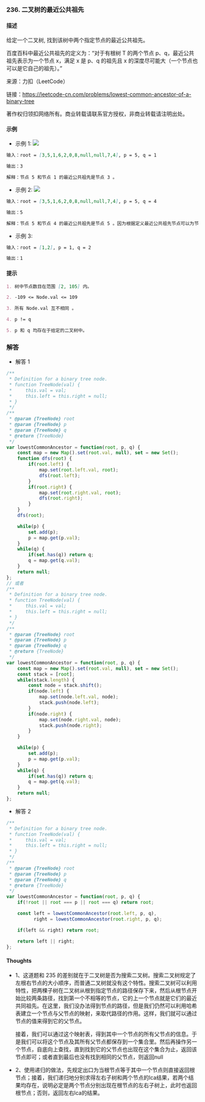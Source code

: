 ### 236. 二叉树的最近公共祖先

#### 描述

给定一个二叉树, 找到该树中两个指定节点的最近公共祖先。

百度百科中最近公共祖先的定义为：“对于有根树 T 的两个节点 p、q，最近公共祖先表示为一个节点 x，满足 x 是 p、q 的祖先且 x 的深度尽可能大（一个节点也可以是它自己的祖先）。”

来源：力扣（LeetCode）

链接：https://leetcode-cn.com/problems/lowest-common-ancestor-of-a-binary-tree

著作权归领扣网络所有。商业转载请联系官方授权，非商业转载请注明出处。

#### 示例

+ 示例 1:
![](https://assets.leetcode.com/uploads/2018/12/14/binarytree.png)
```md
输入：root = [3,5,1,6,2,0,8,null,null,7,4], p = 5, q = 1

输出：3

解释：节点 5 和节点 1 的最近公共祖先是节点 3 。
```
+ 示例 2:
![](https://assets.leetcode.com/uploads/2018/12/14/binarytree.png)
```md
输入：root = [3,5,1,6,2,0,8,null,null,7,4], p = 5, q = 4

输出：5

解释：节点 5 和节点 4 的最近公共祖先是节点 5 。因为根据定义最近公共祖先节点可以为节点本身。
```
+ 示例 3:
```md
输入：root = [1,2], p = 1, q = 2

输出：1
```


#### 提示
```md
1. 树中节点数目在范围 [2, 105] 内。

2. -109 <= Node.val <= 109

3. 所有 Node.val 互不相同 。

4. p != q

5. p 和 q 均存在于给定的二叉树中。
```

### 解答

+ 解答 1
```js
/**
 * Definition for a binary tree node.
 * function TreeNode(val) {
 *     this.val = val;
 *     this.left = this.right = null;
 * }
 */
/**
 * @param {TreeNode} root
 * @param {TreeNode} p
 * @param {TreeNode} q
 * @return {TreeNode}
 */
var lowestCommonAncestor = function(root, p, q) {
    const map = new Map().set(root.val, null), set = new Set();
    function dfs(root) {
        if(root.left) {
            map.set(root.left.val, root);
            dfs(root.left);
        }
        if(root.right) {
            map.set(root.right.val, root);
            dfs(root.right);
        }
    }
    dfs(root);

    while(p) {
        set.add(p);
        p = map.get(p.val);
    }
    while(q) {
        if(set.has(q)) return q;
        q = map.get(q.val);
    }
    return null;
};
// 或者
/**
 * Definition for a binary tree node.
 * function TreeNode(val) {
 *     this.val = val;
 *     this.left = this.right = null;
 * }
 */
/**
 * @param {TreeNode} root
 * @param {TreeNode} p
 * @param {TreeNode} q
 * @return {TreeNode}
 */
var lowestCommonAncestor = function(root, p, q) {
    const map = new Map().set(root.val, null), set = new Set();
    const stack = [root];
    while(stack.length) {
        const node = stack.shift();
        if(node.left) {
            map.set(node.left.val, node);
            stack.push(node.left);
        }
        if(node.right) {
            map.set(node.right.val, node);
            stack.push(node.right);
        }
    }

    while(p) {
        set.add(p);
        p = map.get(p.val);
    }
    while(q) {
        if(set.has(q)) return q;
        q = map.get(q.val);
    }
    return null;
};
```

+ 解答 2
```js
/**
 * Definition for a binary tree node.
 * function TreeNode(val) {
 *     this.val = val;
 *     this.left = this.right = null;
 * }
 */
/**
 * @param {TreeNode} root
 * @param {TreeNode} p
 * @param {TreeNode} q
 * @return {TreeNode}
 */
var lowestCommonAncestor = function(root, p, q) {
    if(!root || root === p || root === q) return root;

    const left = lowestCommonAncestor(root.left, p, q),
          right = lowestCommonAncestor(root.right, p, q);

    if(left && right) return root;

    return left || right;
};
```


#### Thoughts

+ 1、这道题和 235 的差别就在于二叉树是否为搜索二叉树。搜索二叉树规定了左根右节点的大小顺序，而普通二叉树就没有这个特性。搜索二叉树可以利用特性，把两棵子树在二叉树从根到指定节点的路径保存下来，然后从根节点开始比较两条路径，找到第一个不相等的节点，它的上一个节点就是它们的最近共同祖先。在这里，我们没办法得到节点的路径，但是我们仍然可以利用哈希表建立一个节点与父节点的映射，来取代路径的作用。这样，我们就可以通过节点的值来得到它的父节点。
  
  接着，我们可以通过这个映射表，得到其中一个节点的所有父节点的信息。于是我们可以将这个节点及其所有父节点都保存到一个集合里。然后再操作另一个节点，自底向上查找，直到找到它的父节点也出现在这个集合为止，返回该节点即可；或者直到最后也没有找到相同的父节点，则返回null

+ 2、使用递归的做法，先规定出口为当根节点等于其中一个节点则直接返回根节点；接着，我们递归地分别求得左右子树和两个节点的lca结果，若两个结果均存在，说明必定是两个节点分别出现在根节点的左右子树上，此时也返回根节点；否则，返回左右lca的结果。